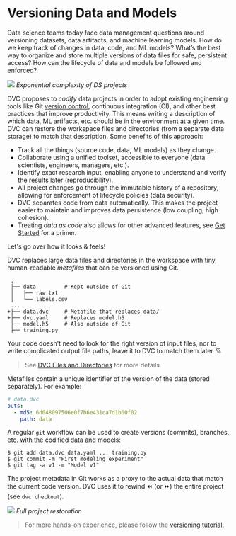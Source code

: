 # Versioning Data and Models

Data science teams today face data management questions around versioning
datasets, data artifacts, and machine learning models. How do we keep track of
changes in data, code, and ML models? What’s the best way to organize and store
multiple versions of data files for safe, persistent access? How can the
lifecycle of data and models be followed and enforced?

![](/img/data_ver_complex.png) _Exponential complexity of DS projects_

DVC proposes to _codify_ data projects in order to adopt existing engineering
tools like Git
[version control](https://git-scm.com/book/en/v2/Getting-Started-About-Version-Control),
continuous integration (CI), and other best practices that improve productivity.
This means writing a description of which data, ML artifacts, etc. should be in
the environment at a given time. DVC can restore the <abbr>workspace</abbr>
files and directories (from a separate data storage) to match that description.
Some benefits of this approach:

- Track all the things (source code, data, ML models) as they change.
- Collaborate using a unified toolset, accessible to everyone (data scientists,
  engineers, managers, etc.).
- Identify exact research input, enabling anyone to understand and verify the
  results later (reproducibility).
- All project changes go through the immutable history of a repository, allowing
  for enforcement of lifecycle policies (data security).
- DVC separates code from data automatically. This makes the project easier to
  maintain and improves data persistence (low coupling, high cohesion).
- Treating _data as code_ also allows for other advanced features, see
  [Get Started](/doc/start) for a primer.

Let's go over how it looks & feels!

DVC replaces large data files and directories in the <abbr>workspace</abbr> with
tiny, human-readable _metafiles_ that can be versioned using Git.

```git
 .
 ├── data         # Kept outside of Git
 │   ├── raw.txt
 │   └── labels.csv
 ...
+├── data.dvc     # Metafile that replaces data/
+├── dvc.yaml     # Replaces model.h5
 ├── model.h5     # Also outside of Git
 ├── training.py
```

Your code doesn't need to look for the right version of input files, nor to
write complicated output file paths, leave it to DVC to match them later 💘

> See [DVC Files and Directories](/doc/user-guide/dvc-files-and-directories) for
> more details.

Metafiles contain a unique identifier of the version of the data (stored
separately). For example:

```yaml
# data.dvc
outs:
  - md5: 6d048097506e0f7b6e431ca7d1b00f02
    path: data
```

A regular `git` workflow can be used to create versions (commits), branches,
etc. with the codified data and models:

```dvc
$ git add data.dvc data.yaml ... training.py
$ git commit -m "First modeling experiment"
$ git tag -a v1 -m "Model v1"
```

The project metadata in Git works as a proxy to the actual data that match the
current code version. DVC uses it to rewind ⏪ (or ⏩) the entire project (see
`dvc checkout`).

![](/img/versioning.png) _Full project restoration_

> For more hands-on experience, please follow the
> [versioning tutorial](/doc/use-cases/versioning-data-and-model-files/tutorial).
